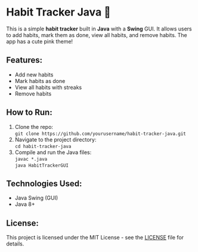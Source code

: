 # Habit Tracker Java 🧠

This is a simple **habit tracker** built in **Java** with a **Swing** GUI. It allows users to add habits, mark them as done, view all habits, and remove habits. The app has a cute pink theme!

## Features:
- Add new habits
- Mark habits as done
- View all habits with streaks
- Remove habits

## How to Run:
1. Clone the repo:  
   `git clone https://github.com/yourusername/habit-tracker-java.git`
2. Navigate to the project directory:  
   `cd habit-tracker-java`
3. Compile and run the Java files:  
   `javac *.java`  
   `java HabitTrackerGUI`

## Technologies Used:
- Java Swing (GUI)
- Java 8+

## License:
This project is licensed under the MIT License - see the [LICENSE](LICENSE) file for details.
